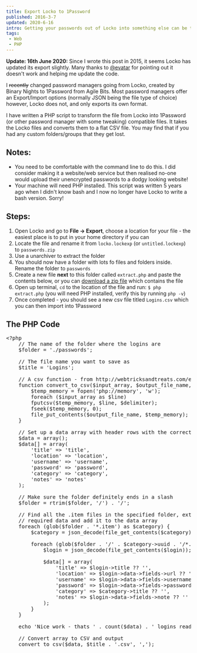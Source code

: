 ```yaml
---
title: Export Locko to 1Password
published: 2016-3-7
updated: 2020-6-16
intro: Getting your passwords out of Locko into something else can be tricky due to their unique export format. This post helps with&nbsp;PHP
tags:
 - Web
 - PHP
---
```


<div class="info"><strong>Update: 16th June 2020:</strong> Since I wrote this post in 2015, it seems Locko has updated its export slightly. Many thanks to <a href="https://www.twitter.com/evatar">@evatar</a> for pointing out it doesn't work and helping me update the code.</div>

I <s>recently</s> changed password managers going from Locko, created by Binary Nights to 1Password from Agile Bits. Most password managers offer an Export/Import options (normally JSON being the file type of choice) however, Locko does not, and only exports its own format.

I have written a PHP script to transform the file from Locko into 1Password (or other password manager with some tweaking) compatible files. It takes the Locko files and converts them to a flat CSV file. You may find that if you had any custom folders/groups that they get lost.

## Notes:

- You need to be comfortable with the command line to do this. I did consider making it a website/web service but then realised no-one would upload their unencrypted passwords to a dodgy looking website!
- Your machine will need PHP installed. This script was written 5 years ago when I didn't know bash and I now no longer have Locko to write a bash version. Sorry!

## Steps:

1.  Open Locko and go to **File -> Export**, choose a location for your file - the easiest place is to put in your home directory if you can
0. Locate the file and rename it from `locko.lockexp` (or `untitled.lockexp`) to `passwords.zip`
0. Use a unarchiver to extract the folder
0. You should now have a folder with lots fo files and folders inside. Rename the folder to `passwords`
0. Create a new file **next** to this folder called `extract.php` and paste the contents below, or you can [download a zip file](https://gist.github.com/mikestreety/c643afcb313d4b4ae3b46dcfeaf6175f/archive/c8c346c555a05f4d7f85ec590e892de63da4d9de.zip) which contains the file
0.  Open up terminal, `cd` to the location of the file and run: `$ php extract.php` (you will need PHP installed, verify this by running `php -v`)
0.  Once completed - you should see a new csv file titled `Logins.csv` which you can then import into 1Password

## The PHP Code

<pre class="language-php">&lt;?php
	// The name of the folder where the logins are
	$folder = './passwords';

	// The file name you want to save as
	$title = 'Logins';

	// A csv function - from http://webtricksandtreats.com/export-to-csv-php/
	function convert_to_csv($input_array, $output_file_name, $delimiter) {
		$temp_memory = fopen('php://memory', 'w');
		foreach ($input_array as $line)
		fputcsv($temp_memory, $line, $delimiter);
		fseek($temp_memory, 0);
		file_put_contents($output_file_name, $temp_memory);
	}

	// Set up a data array with header rows with the correct fields
	$data = array();
	$data[] = array(
		'title' => 'title',
		'location' => 'location',
		'username' => 'username',
		'password' => 'password',
		'category' => 'category',
		'notes' => 'notes'
	);

	// Make sure the folder definitely ends in a slash
	$folder = rtrim($folder, '/') . '/';

	// Find all the .item files in the specified folder, extract the
	// required data and add it to the data array
	foreach (glob($folder . '*.item') as $category) {
		$category = json_decode(file_get_contents($category));

		foreach (glob($folder . '/' . $category->uuid . '/*.item') as $login) {
			$login = json_decode(file_get_contents($login));

			$data[] = array(
				'title' => $login->title ?? '',
				'location' => $login->data->fields->url ?? '',
				'username' => $login->data->fields->username ?? '',
				'password' => $login->data->fields->password ?? '',
				'category' => $category->title ?? '',
				'notes' => $login->data->fields->note ?? ''
			);
		}
	}

	echo 'Nice work - thats ' . count($data) . ' logins ready for anything!' . PHP_EOL;

	// Convert array to CSV and output
	convert_to_csv($data, $title . '.csv', ',');</pre>
